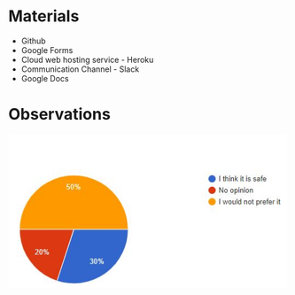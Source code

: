 # Materials
* Github
* Google Forms
* Cloud web hosting service - Heroku
* Communication Channel - Slack
* Google Docs





# Observations
![Safe use](./assets/Q1.jpg)

